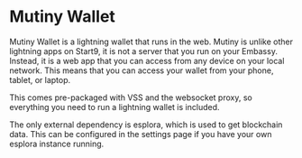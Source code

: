 # Mutiny Wallet

Mutiny Wallet is a lightning wallet that runs in the web. Mutiny is unlike other lightning apps on Start9, it is not a
server that you run on your Embassy. Instead, it is a web app that you can access from any device on your local network.
This means that you can access your wallet from your phone, tablet, or laptop.

This comes pre-packaged with VSS and the websocket proxy, so everything you need to run a lightning wallet is included.

The only external dependency is esplora, which is used to get blockchain data. This can be configured in the settings
page if you have your own esplora instance running.

